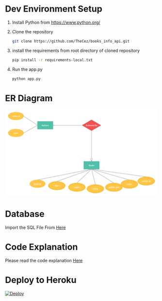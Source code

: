 # Dev Environment Setup
1) Install Python from https://www.python.org/
2) Clone the repository
   ```bash
   git clone https://github.com/TheCez/books_info_api.git
   ```
3) install the requirements from root directory of cloned repository

   ```bash
   pip install -r requirements-local.txt
   ```
4) Run the app.py
   ```bash
   python app.py
   ```

# ER Diagram
![Image not found](ER_Diagram/ER_Diagram.png)

# Database
Import the SQL File From [Here](Database/books_db.sql)

# Code Explanation
Please read the code explanation [Here](Code_Explanation/Code_Explanation.pdf)

# Deploy to Heroku
[![Deploy](https://www.herokucdn.com/deploy/button.svg)](https://heroku.com/deploy?template=https://github.com/TheCez/books_info_api)


